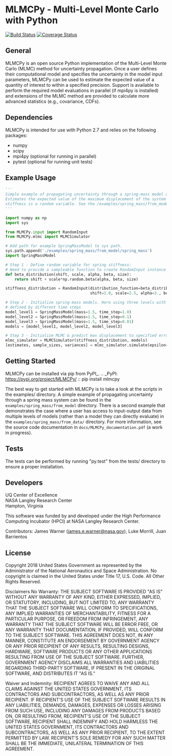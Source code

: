 MLMCPy - **M**ulti-**L**evel **M**onte **C**arlo with **Py**thon
===================================================================

<a href='https://travis-ci.com/nasa/MLMCPy'><img src='https://travis-ci.com/nasa/MLMCPy.svg?branch=master' alt='Build Status' /></a> <a href='https://coveralls.io/github/lukemorrill/MLMCPy?branch=master'><img src='https://coveralls.io/repos/github/lukemorrill/MLMCPy/badge.svg?branch=master' alt='Coverage Status' /></a>

General
--------

MLMCPy is an open source Python implementation of the Multi-Level Monte Carlo (MLMC) method for uncertainty propagation. Once a user defines their computational model and specifies the uncertainty in the model input parameters, MLMCPy can be used to estimate the expected value of a quantity of interest to within a specified precision. Support is available to perform the required model evaluations in parallel (if mpi4py is installed) and extensions of the MLMC method are provided to calculate more advanced statistics (e.g., covariance, CDFs). 

Dependencies
--------------

MLMCPy is intended for use with Python 2.7 and relies on the following packages:

* numpy
* scipy
* mpi4py (optional for running in parallel)
* pytest (optional for running unit tests)

Example Usage
---------------

```python
'''
Simple example of propagating uncertainty through a spring-mass model using MLMC. 
Estimates the expected value of the maximum displacement of the system when the spring 
stiffness is a random variable. See the /examples/spring_mass/from_model/ for more details.
'''

import numpy as np
import sys

from MLMCPy.input import RandomInput
from MLMCPy.mlmc import MLMCSimulator

# Add path for example SpringMassModel to sys path.
sys.path.append('./examples/spring_mass/from_model/spring_mass')
import SpringMassModel

# Step 1 - Define random variable for spring stiffness:
# Need to provide a sampleable function to create RandomInput instance in MLMCPy
def beta_distribution(shift, scale, alpha, beta, size):
    return shift + scale*np.random.beta(alpha, beta, size)

stiffness_distribution = RandomInput(distribution_function=beta_distribution,
                                     shift=1.0, scale=2.5, alpha=3., beta=2.)

# Step 2 - Initialize spring-mass models. Here using three levels with MLMC.
# defined by different time steps
model_level1 = SpringMassModel(mass=1.5, time_step=1.0)
model_level2 = SpringMassModel(mass=1.5, time_step=0.1)
model_level3 = SpringMassModel(mass=1.5, time_step=0.01)
models = [model_level1, model_level2, model_level3]

# Step 3 - Initialize MLMC & predict max displacement to specified error (0.1).
mlmc_simulator = MLMCSimulator(stiffness_distribution, models)
[estimates, sample_sizes, variances] = mlmc_simulator.simulate(epsilon=1e-1)

```

Getting Started
----------------
MLMCPy can be installed via pip from PyPI_.
.. _PyPI: https://pypi.org/project/MLMCPy/
::
    pip install mlmcpy

The best way to get started with MLMCPy is to take a look at the scripts in the examples/ directory. A simple example of propagating uncertainty through a spring mass system can be found in the ``examples/spring_mass/from_model`` directory. There is a second example that demonstrates the case where a user has access to input-output data from multiple levels of models (rather than a model they can directly evaluate) in the ``examples/spring_mass/from_data/`` directory. For more information, see the source code documentation in ``docs/MLMCPy_documentation.pdf`` (a work in progress).

Tests
------
The tests can be performed by running "py.test" from the tests/ directory to ensure a proper installation.

Developers
-----------

UQ Center of Excellence <br />
NASA Langley Research Center <br /> 
Hampton, Virginia <br /> 

This software was funded by and developed under the High Performance Computing Incubator (HPCI) at NASA Langley Research Center. <br /> 

Contributors: James Warner (james.e.warner@nasa.gov), Luke Morrill, Juan Barrientos


License
--------

Copyright 2018 United States Government as represented by the Administrator of the National Aeronautics and Space Administration. No copyright is claimed in the United States under Title 17, U.S. Code. All Other Rights Reserved.
 
Disclaimers
No Warranty: THE SUBJECT SOFTWARE IS PROVIDED "AS IS" WITHOUT ANY WARRANTY OF ANY KIND, EITHER EXPRESSED, IMPLIED, OR STATUTORY, INCLUDING, BUT NOT LIMITED TO, ANY WARRANTY THAT THE SUBJECT SOFTWARE WILL CONFORM TO SPECIFICATIONS, ANY IMPLIED WARRANTIES OF MERCHANTABILITY, FITNESS FOR A PARTICULAR PURPOSE, OR FREEDOM FROM INFRINGEMENT, ANY WARRANTY THAT THE SUBJECT SOFTWARE WILL BE ERROR FREE, OR ANY WARRANTY THAT DOCUMENTATION, IF PROVIDED, WILL CONFORM TO THE SUBJECT SOFTWARE. THIS AGREEMENT DOES NOT, IN ANY MANNER, CONSTITUTE AN ENDORSEMENT BY GOVERNMENT AGENCY OR ANY PRIOR RECIPIENT OF ANY RESULTS, RESULTING DESIGNS, HARDWARE, SOFTWARE PRODUCTS OR ANY OTHER APPLICATIONS RESULTING FROM USE OF THE SUBJECT SOFTWARE.  FURTHER, GOVERNMENT AGENCY DISCLAIMS ALL WARRANTIES AND LIABILITIES REGARDING THIRD-PARTY SOFTWARE, IF PRESENT IN THE ORIGINAL SOFTWARE, AND DISTRIBUTES IT "AS IS." 

Waiver and Indemnity:  RECIPIENT AGREES TO WAIVE ANY AND ALL CLAIMS AGAINST THE UNITED STATES GOVERNMENT, ITS CONTRACTORS AND SUBCONTRACTORS, AS WELL AS ANY PRIOR RECIPIENT.  IF RECIPIENT'S USE OF THE SUBJECT SOFTWARE RESULTS IN ANY LIABILITIES, DEMANDS, DAMAGES, EXPENSES OR LOSSES ARISING FROM SUCH USE, INCLUDING ANY DAMAGES FROM PRODUCTS BASED ON, OR RESULTING FROM, RECIPIENT'S USE OF THE SUBJECT SOFTWARE, RECIPIENT SHALL INDEMNIFY AND HOLD HARMLESS THE UNITED STATES GOVERNMENT, ITS CONTRACTORS AND SUBCONTRACTORS, AS WELL AS ANY PRIOR RECIPIENT, TO THE EXTENT PERMITTED BY LAW.  RECIPIENT'S SOLE REMEDY FOR ANY SUCH MATTER SHALL BE THE IMMEDIATE, UNILATERAL TERMINATION OF THIS AGREEMENT.
 
